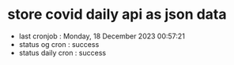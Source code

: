 # store covid daily api as json data

- last cronjob : Monday, 18 December 2023 00:57:21
- status og cron : success
- status daily cron : success
      
      